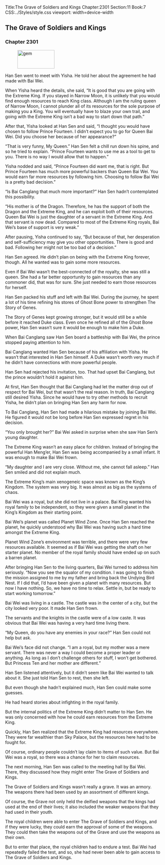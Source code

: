 Title:The Grave of Soldiers and Kings 
Chapter:2301 
Section:11 
Book:7 
CSS:../Styles/style.css 
viewport: width=device-width
  
## The Grave of Soldiers and Kings
### Chapter 2301
  
<figure>
	<img src="../Images/gem.gif" alt="gem" id="gem" width="120" height="60" />
</figure>
  

  
Han Sen went to meet with Yisha. He told her about the agreement he had made with Bai Wei.

When Yisha heard the details, she said, “It is good that you are going with the Extreme King. If you stayed in Narrow Moon, it is unlikely that you would find enough resources to reach King class. Although I am the ruling queen of Narrow Moon, I cannot plunder all of its resources for the sole purpose of making you a King. You will eventually have to blaze your own trail, and going with the Extreme King isn’t a bad way to start down that path.”

After that, Yisha looked at Han Sen and said, “I thought you would have chosen to follow Prince Fourteen. I didn’t expect you to go for Queen Bai Wei. Did you choose her because of her appearance?”

“That is very funny, My Queen.” Han Sen felt a chill run down his spine, and so he tried to explain. “Prince Fourteen wants to use me as a tool to get to you. There is no way I would allow that to happen.”

Yisha nodded and said, “Prince Fourteen did want me, that is right. But Prince Fourteen has much more powerful backers than Queen Bai Wei. You would earn far more resources by following him. Choosing to follow Bai Wei is a pretty bad decision.”

“Is Bai Canglang that much more important?” Han Sen hadn’t contemplated this possibility.

“His mother is of the Dragon. Therefore, he has the support of both the Dragon and the Extreme King, and he can exploit both of their resources. Queen Bai Wei is just the daughter of a servant in the Extreme King. And that servant is now dead. Compared to most of the Extreme King royals, Bai Wei’s base of support is very weak.”

After pausing, Yisha continued to say, “But because of that, her desperation and self-sufficiency may give you other opportunities. There is good and bad. Following her might not be too bad of a decision.”

Han Sen agreed. He didn’t plan on being with the Extreme King forever, though. All he wanted was to gain some more resources.

Even if Bai Wei wasn’t the best-connected of the royalty, she was still a queen. She had a far better opportunity to gain resources than any commoner did, that was for sure. She just needed to earn those resources for herself.

Han Sen packed his stuff and left with Bai Wei. During the journey, he spent a lot of his time refining his stores of Ghost Bone power to strengthen The Story of Genes.

The Story of Genes kept growing stronger, but it would still be a while before it reached Duke class. Even once he refined all of the Ghost Bone power, Han Sen wasn’t sure it would be enough to make him a Duke.

When Bai Canglang saw Han Sen board a battleship with Bai Wei, the prince stopped paying attention to him.

Bai Canglang wanted Han Sen because of his affiliation with Yisha. He wasn’t that interested in Han Sen himself. A Duke wasn’t worth very much if he didn’t have connections with more powerful people.

Han Sen had rejected his invitation, too. That had upset Bai Canglang, but the prince wouldn’t hold it against him.

At first, Han Sen thought that Bai Canglang had let the matter drop out of respect for Bai Wei, but that wasn’t the real reason. In truth, Bai Canglang still desired Yisha. Since he would have to try other methods to recruit Yisha, he didn’t plan on bringing Han Sen any harm for now.

To Bai Canglang, Han Sen had made a hilarious mistake by joining Bai Wei. He figured it would not be long before Han Sen expressed regret in his decision.

“You only brought her?” Bai Wei asked in surprise when she saw Han Sen’s young daughter.

The Extreme King wasn’t an easy place for children. Instead of bringing the powerful Han Meng’er, Han Sen was being accompanied by a small infant. It was enough to make Bai Wei frown.

“My daughter and I are very close. Without me, she cannot fall asleep.” Han Sen smiled and did not explain much.

The Extreme King’s main xenogeneic space was known as the King’s Kingdom. The system was very big. It was almost as big as the systems of chaos.

Bai Wei was a royal, but she did not live in a palace. Bai King wanted his royal family to be independent, so they were given a small planet in the King’s Kingdom as their starting point.

Bai Wei’s planet was called Planet Wind Zone. Once Han Sen reached the planet, he quickly understood why Bai Wei was having such a hard time amongst the Extreme King.

Planet Wind Zone’s environment was terrible, and there were very few resources available. It seemed as if Bai Wei was getting the shaft on her starter planet. No member of the royal family should have ended up on such a barren planet.

After bringing Han Sen to the living quarters, Bai Wei turned to address him seriously. “Now you see the squalor of my condition. I was going to finish the mission assigned to me by my father and bring back the Undying Bird Nest. If I did that, I’d have been given a planet with many resources. But now I have nothing. So, we have no time to relax. Settle in, but be ready to start working tomorrow.”

Bai Wei was living in a castle. The castle was in the center of a city, but the city looked very poor. It made Han Sen frown.

The servants and the knights in the castle were of a low caste. It was obvious that Bai Wei was having a very hard time living there.

“My Queen, do you have any enemies in your race?” Han Sen could not help but ask.

Bai Wei’s face did not change. “I am a royal, but my mother was a mere servant. There was never a way I could become a proper leader or anything. As long as I don’t challenge others for stuff, I won’t get bothered. But Princess Ten and her mother are different.”

Han Sen listened attentively, but it didn’t seem like Bai Wei wanted to talk about it. She just told Han Sen to rest, then she left.

But even though she hadn’t explained much, Han Sen could make some guesses.

He had heard stories about infighting in the royal family.

But the internal politics of the Extreme King didn’t matter to Han Sen. He was only concerned with how he could earn resources from the Extreme King.

Quickly, Han Sen realized that the Extreme King had resources everywhere. They were far wealthier than Sky Palace, but the resources here had to be fought for.

Of course, ordinary people couldn’t lay claim to items of such value. But Bai Wei was a royal, so there was a chance for her to claim resources.

The next morning, Han Sen was called to the meeting hall by Bai Wei. There, they discussed how they might enter The Grave of Soldiers and Kings.

The Grave of Soldiers and Kings wasn’t really a grave. It was an armory. The weapons there had been used by an assortment of different kings.

Of course, the Grave not only held the deified weapons that the kings had used at the end of their lives; it also included the weaker weapons that they had used in their youth.

The royal children were able to enter The Grave of Soldiers and Kings, and if they were lucky, they could earn the approval of some of the weapons. They could then take the weapons out of the Grave and use the weapons as their own.

But to enter that place, the royal children had to endure a test. Bai Wei had repeatedly failed the test, and so, she had never been able to gain access to The Grave of Soldiers and Kings.